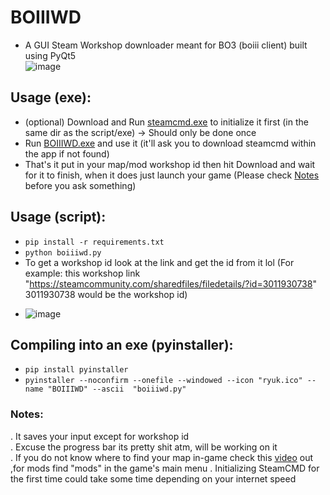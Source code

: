 # BOIIIWD
- A GUI Steam Workshop downloader meant for BO3 (boiii client) built using PyQt5 <br>
![image](https://github.com/faroukbmiled/BOIIIWD/assets/51106560/2395fe6d-a92e-4ac5-93d2-4b42130f700c)

## Usage (exe):
- (optional) Download and Run [steamcmd.exe](https://steamcdn-a.akamaihd.net/client/installer/steamcmd.zip) to initialize it first (in the same dir as the script/exe) -> Should only be done once
- Run [BOIIIWD.exe](https://github.com/faroukbmiled/BOIIIWD/releases/download/v0.1.2/Release.zip) and use it (it'll ask you to download steamcmd within the app if not found)
- That's it put in your map/mod workshop id then hit Download and wait for it to finish, when it does just launch your game (Please check [Notes](#notes) before you ask something)

## Usage (script):
- ```pip install -r requirements.txt```
- ```python boiiiwd.py```
- To get a workshop id look at the link and get the id from it lol (For example: this workshop link "https://steamcommunity.com/sharedfiles/filedetails/?id=3011930738" 3011930738 would be the workshop id)
* ![image](https://github.com/faroukbmiled/BOIIIWD/assets/51106560/79b7a4f8-894e-4d50-a885-eabed6e5be4e)

## Compiling into an exe (pyinstaller):
- ```pip install pyinstaller```
- ```pyinstaller --noconfirm --onefile --windowed --icon "ryuk.ico" --name "BOIIIWD" --ascii  "boiiiwd.py"```

<a name="notes"></a>
### Notes:
. It saves your input except for workshop id <br>
. Excuse the progress bar its pretty shit atm, will be working on it <br>
. If you do not know where to find your map in-game check this [video](https://youtu.be/XIQjfXXlgQs?t=260) out ,for mods find "mods" in the game's main menu
. Initializing SteamCMD for the first time could take some time depending on your internet speed

